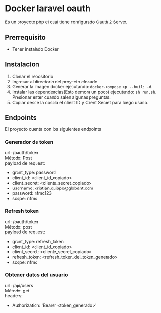 # Docker laravel oauth
Es un proyecto php el cual tiene configurado Oauth 2 Server. 

## Prerrequisito
- Tener instalado Docker
## Instalacion
1. Clonar el repositorio
2. Ingresar al directorio del proyecto clonado.
3. Generar la imagen docker ejecutando: `docker-compose up --build -d`.
4. Instalar las dependencias(Esto demora un poco) ejecutando: `sh run.sh`. Presionar enter cuando salen algunas preguntas.
5. Copiar desde la cosola el client ID y Client Secret para luego usarlo.

## Endpoints
El proyecto cuenta con los siguientes endpoints

### Generador de token
url: /oauth/token <br>
Método: Post <br>
payload de request:
- grant_type: password
- client_id: <client_id_copiado>
- client_secret: <cliente_secret_copiado>
- username: cristian.quispe@globant.com
- password: nfmc123
- scope: nfmc

### Refresh token
url: /oauth/token <br>
Método: post <br>
payload de request:
- grant_type: refresh_token
- client_id: <client_id_copiado>
- client_secret: <cliente_secret_copiado>
- refresh_token: <refresh_token_del_token_generado>
- scope: nfmc

### Obtener datos del usuario
url: /api/users <br>
Método: get <br>
headers:
- Authorization: 'Bearer <token_generado>'

